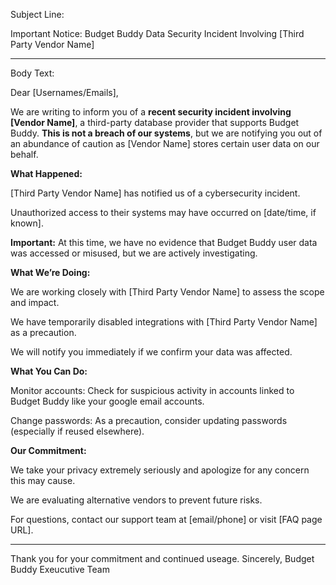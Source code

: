 Subject Line:

Important Notice: Budget Buddy Data Security Incident Involving [Third Party Vendor Name]

---

Body Text:

Dear [Usernames/Emails],

We are writing to inform you of a **recent security incident involving [Vendor Name]**, a third-party database provider that supports Budget Buddy. **This is not a breach of our systems**, but we are notifying you out of an abundance of caution as [Vendor Name] stores certain user data on our behalf.

**What Happened:**

[Third Party Vendor Name] has notified us of a cybersecurity incident.

Unauthorized access to their systems may have occurred on [date/time, if known].

**Important:** At this time, we have no evidence that Budget Buddy user data was accessed or misused, but we are actively investigating.

**What We’re Doing:**

We are working closely with [Third Party Vendor Name] to assess the scope and impact.

We have temporarily disabled integrations with [Third Party Vendor Name] as a precaution.

We will notify you immediately if we confirm your data was affected.

**What You Can Do:**

Monitor accounts: Check for suspicious activity in accounts linked to Budget Buddy like your google email accounts.

Change passwords: As a precaution, consider updating passwords (especially if reused elsewhere).


**Our Commitment:**

We take your privacy extremely seriously and apologize for any concern this may cause.

We are evaluating alternative vendors to prevent future risks.

For questions, contact our support team at [email/phone] or visit [FAQ page URL].

--- 

Thank you for your commitment and continued useage.
Sincerely,
Budget Buddy Exeucutive Team
